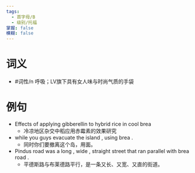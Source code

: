 ```yaml
---
tags:
  - 首字母/B
  - 级别/托福
掌握: false
模糊: false
---
```

# 词义
- #词性/n  呼吸；LV旗下具有女人味与时尚气质的手袋
# 例句
- Effects of applying gibberellin to hybrid rice in cool brea
	- 冷凉地区杂交中稻应用赤霉素的效果研究
- while you guys evacuate the island , using brea .
	- 同时你们要撤离这个岛，用面。
- Pindus road was a long , wide , straight street that ran parallel with brea road .
	- 平德斯路与布莱德路平行，是一条又长、又宽、又直的街道。
